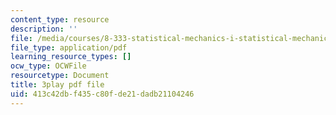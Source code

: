 ```yaml
---
content_type: resource
description: ''
file: /media/courses/8-333-statistical-mechanics-i-statistical-mechanics-of-particles-fall-2013/413c42dbf435c80fde21dadb21104246_hl4c1P9D8IY.pdf
file_type: application/pdf
learning_resource_types: []
ocw_type: OCWFile
resourcetype: Document
title: 3play pdf file
uid: 413c42db-f435-c80f-de21-dadb21104246
---
```

